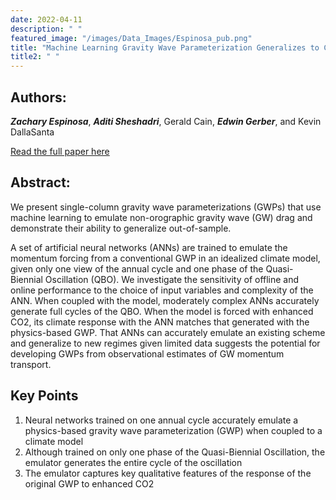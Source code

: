 ```yaml
---
date: 2022-04-11
description: " "
featured_image: "/images/Data_Images/Espinosa_pub.png"
title: "Machine Learning Gravity Wave Parameterization Generalizes to Capture the QBO and Response to Increased CO2"
title2: " "
---
```

## Authors:
***Zachary Espinosa***, ***Aditi Sheshadri***, Gerald Cain, ***Edwin Gerber***, and Kevin DallaSanta

[Read the full paper here](https://doi.org/10.1029/2022GL098174)
## Abstract:
We present single-column gravity wave parameterizations (GWPs) that use machine learning to emulate non-orographic gravity wave (GW) drag and demonstrate their ability to generalize out-of-sample.

<!--more-->
  
A set of artificial neural networks (ANNs) are trained to emulate the momentum forcing from a conventional GWP in an idealized climate model, given only one view of the annual cycle and one phase of the Quasi-Biennial Oscillation (QBO). We investigate the sensitivity of offline and online performance to the choice of input variables and complexity of the ANN. When coupled with the model, moderately complex ANNs accurately generate full cycles of the QBO. When the model is forced with enhanced CO2, its climate response with the ANN matches that generated with the physics-based GWP. That ANNs can accurately emulate an existing scheme and generalize to new regimes given limited data suggests the potential for developing GWPs from observational estimates of GW momentum transport.

## Key Points
1. Neural networks trained on one annual cycle accurately emulate a physics-based gravity wave parameterization (GWP) when coupled to a climate model
2. Although trained on only one phase of the Quasi-Biennial Oscillation, the emulator generates the entire cycle of the oscillation
3. The emulator captures key qualitative features of the response of the original GWP to enhanced CO2
